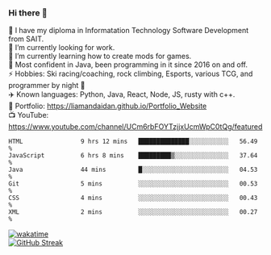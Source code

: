 ### Hi there 👋  
🏫 I have my diploma in Informatation Technology Software Development from SAIT.  
🔭 I’m currently looking for work.  
🌱 I’m currently learning how to create mods for games.  
💬 Most confident in Java, been programming in it since 2016 on and off.    
⚡ Hobbies: Ski racing/coaching, rock climbing, Esports, various TCG, and programmer by night 🦉    
✈️ Known languages: Python, Java, React, Node, JS, rusty with c++.     
🥇 Portfolio: https://liamandaidan.github.io/Portfolio_Website  
📺 YouTube: https://www.youtube.com/channel/UCm6rbFOYTzjjxUcmWpC0tQg/featured

<!--START_SECTION:waka-->

```text
HTML                9 hrs 12 mins   ██████████████░░░░░░░░░░░   56.49 %
JavaScript          6 hrs 8 mins    █████████▒░░░░░░░░░░░░░░░   37.64 %
Java                44 mins         █░░░░░░░░░░░░░░░░░░░░░░░░   04.53 %
Git                 5 mins          ░░░░░░░░░░░░░░░░░░░░░░░░░   00.53 %
CSS                 4 mins          ░░░░░░░░░░░░░░░░░░░░░░░░░   00.43 %
XML                 2 mins          ░░░░░░░░░░░░░░░░░░░░░░░░░   00.27 %
```

<!--END_SECTION:waka-->
[![wakatime](https://wakatime.com/badge/user/0faaefc2-6c25-440d-9987-812d347cadb8.svg)](https://wakatime.com/@0faaefc2-6c25-440d-9987-812d347cadb8)  
[![GitHub Streak](http://github-readme-streak-stats.herokuapp.com?user=liamandaidan&theme=radical&date_format=M%20j%5B%2C%20Y%5D)](https://git.io/streak-stats)



